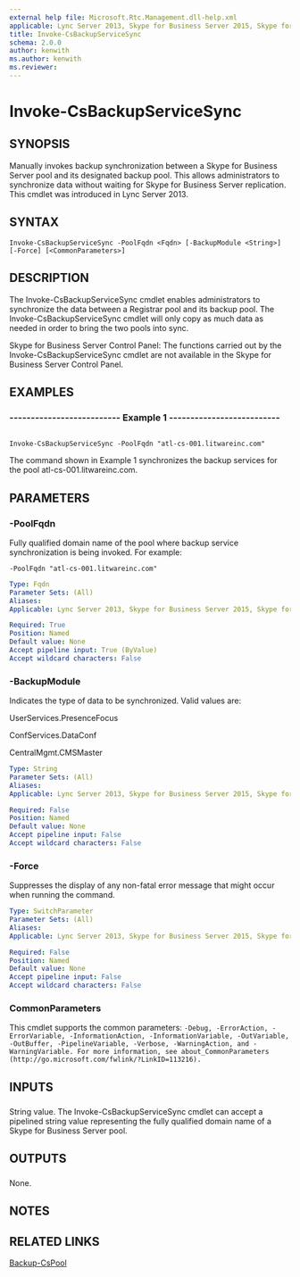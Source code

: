 ```yaml
---
external help file: Microsoft.Rtc.Management.dll-help.xml
applicable: Lync Server 2013, Skype for Business Server 2015, Skype for Business Server 2019
title: Invoke-CsBackupServiceSync
schema: 2.0.0
author: kenwith
ms.author: kenwith
ms.reviewer:
---
```


# Invoke-CsBackupServiceSync

## SYNOPSIS

Manually invokes backup synchronization between a Skype for Business Server pool and its designated backup pool.
This allows administrators to synchronize data without waiting for Skype for Business Server replication.
This cmdlet was introduced in Lync Server 2013.



## SYNTAX

```
Invoke-CsBackupServiceSync -PoolFqdn <Fqdn> [-BackupModule <String>] [-Force] [<CommonParameters>]
```

## DESCRIPTION

The Invoke-CsBackupServiceSync cmdlet enables administrators to synchronize the data between a Registrar pool and its backup pool.
The Invoke-CsBackupServiceSync cmdlet will only copy as much data as needed in order to bring the two pools into sync.

Skype for Business Server Control Panel: The functions carried out by the Invoke-CsBackupServiceSync cmdlet are not available in the Skype for Business Server Control Panel.



## EXAMPLES

### -------------------------- Example 1 -------------------------- 
```

Invoke-CsBackupServiceSync -PoolFqdn "atl-cs-001.litwareinc.com"
```

The command shown in Example 1 synchronizes the backup services for the pool atl-cs-001.litwareinc.com.


## PARAMETERS

### -PoolFqdn
Fully qualified domain name of the pool where backup service synchronization is being invoked.
For example:

`-PoolFqdn "atl-cs-001.litwareinc.com"`

```yaml
Type: Fqdn
Parameter Sets: (All)
Aliases: 
Applicable: Lync Server 2013, Skype for Business Server 2015, Skype for Business Server 2019

Required: True
Position: Named
Default value: None
Accept pipeline input: True (ByValue)
Accept wildcard characters: False
```

### -BackupModule

Indicates the type of data to be synchronized.
Valid values are:

UserServices.PresenceFocus

ConfServices.DataConf

CentralMgmt.CMSMaster



```yaml
Type: String
Parameter Sets: (All)
Aliases: 
Applicable: Lync Server 2013, Skype for Business Server 2015, Skype for Business Server 2019

Required: False
Position: Named
Default value: None
Accept pipeline input: False
Accept wildcard characters: False
```

### -Force
Suppresses the display of any non-fatal error message that might occur when running the command.

```yaml
Type: SwitchParameter
Parameter Sets: (All)
Aliases: 
Applicable: Lync Server 2013, Skype for Business Server 2015, Skype for Business Server 2019

Required: False
Position: Named
Default value: None
Accept pipeline input: False
Accept wildcard characters: False
```

### CommonParameters
This cmdlet supports the common parameters: `-Debug, -ErrorAction, -ErrorVariable, -InformationAction, -InformationVariable, -OutVariable, -OutBuffer, -PipelineVariable, -Verbose, -WarningAction, and -WarningVariable. For more information, see about_CommonParameters (http://go.microsoft.com/fwlink/?LinkID=113216).`

## INPUTS

###  
String value.
The Invoke-CsBackupServiceSync cmdlet can accept a pipelined string value representing the fully qualified domain name of a Skype for Business Server pool.

## OUTPUTS

###  
None.

## NOTES

## RELATED LINKS

[Backup-CsPool](Backup-CsPool.md)

